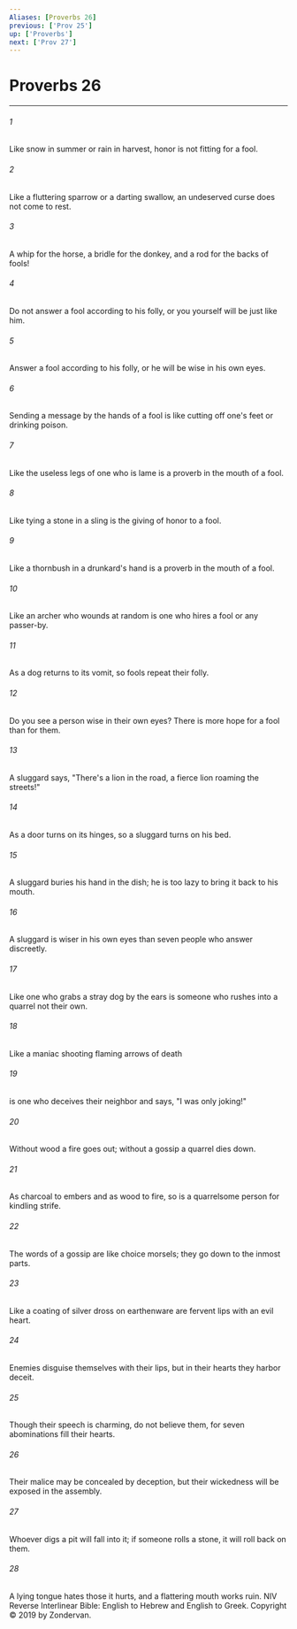 ```yaml
---
Aliases: [Proverbs 26]
previous: ['Prov 25']
up: ['Proverbs']
next: ['Prov 27']
---
```

# Proverbs 26

***


###### 1 
Like snow in summer or rain in harvest, honor is not fitting for a fool. 

###### 2 
Like a fluttering sparrow or a darting swallow, an undeserved curse does not come to rest. 

###### 3 
A whip for the horse, a bridle for the donkey, and a rod for the backs of fools! 

###### 4 
Do not answer a fool according to his folly, or you yourself will be just like him. 

###### 5 
Answer a fool according to his folly, or he will be wise in his own eyes. 

###### 6 
Sending a message by the hands of a fool is like cutting off one's feet or drinking poison. 

###### 7 
Like the useless legs of one who is lame is a proverb in the mouth of a fool. 

###### 8 
Like tying a stone in a sling is the giving of honor to a fool. 

###### 9 
Like a thornbush in a drunkard's hand is a proverb in the mouth of a fool. 

###### 10 
Like an archer who wounds at random is one who hires a fool or any passer-by. 

###### 11 
As a dog returns to its vomit, so fools repeat their folly. 

###### 12 
Do you see a person wise in their own eyes? There is more hope for a fool than for them. 

###### 13 
A sluggard says, "There's a lion in the road, a fierce lion roaming the streets!" 

###### 14 
As a door turns on its hinges, so a sluggard turns on his bed. 

###### 15 
A sluggard buries his hand in the dish; he is too lazy to bring it back to his mouth. 

###### 16 
A sluggard is wiser in his own eyes than seven people who answer discreetly. 

###### 17 
Like one who grabs a stray dog by the ears is someone who rushes into a quarrel not their own. 

###### 18 
Like a maniac shooting flaming arrows of death 

###### 19 
is one who deceives their neighbor and says, "I was only joking!" 

###### 20 
Without wood a fire goes out; without a gossip a quarrel dies down. 

###### 21 
As charcoal to embers and as wood to fire, so is a quarrelsome person for kindling strife. 

###### 22 
The words of a gossip are like choice morsels; they go down to the inmost parts. 

###### 23 
Like a coating of silver dross on earthenware are fervent lips with an evil heart. 

###### 24 
Enemies disguise themselves with their lips, but in their hearts they harbor deceit. 

###### 25 
Though their speech is charming, do not believe them, for seven abominations fill their hearts. 

###### 26 
Their malice may be concealed by deception, but their wickedness will be exposed in the assembly. 

###### 27 
Whoever digs a pit will fall into it; if someone rolls a stone, it will roll back on them. 

###### 28 
A lying tongue hates those it hurts, and a flattering mouth works ruin. NIV Reverse Interlinear Bible: English to Hebrew and English to Greek. Copyright © 2019 by Zondervan.
